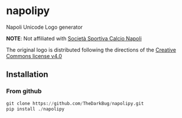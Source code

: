 # napolipy

Napoli Unicode Logo generator

**NOTE**: Not affiliated with [Società Sportiva Calcio Napoli](https://sscnapoli.it)

The original logo is distributed following the directions of the [Creative Commons license v4.0](https://creativecommons.org/licenses/by/4.0/)

## Installation

### From github

```python
git clone https://github.com/TheDarkBug/napolipy.git
pip install ./napolipy
```
